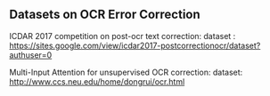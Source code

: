 ## Datasets on OCR Error Correction
ICDAR 2017 competition on post-ocr text correction:
    dataset : https://sites.google.com/view/icdar2017-postcorrectionocr/dataset?authuser=0
    
Multi-Input Attention for unsupervised OCR correction:
    dataset: http://www.ccs.neu.edu/home/dongrui/ocr.html
